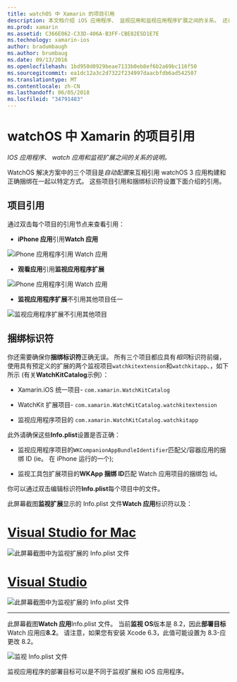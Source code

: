 ```yaml
---
title: watchOS 中 Xamarin 的项目引用
description: 本文档介绍 iOS 应用程序、 监视应用和监视应用程序扩展之间的关系。 还讨论了项目引用和捆绑标识符。
ms.prod: xamarin
ms.assetid: C366E062-C33D-406A-B3FF-CBE82E5D1E7E
ms.technology: xamarin-ios
author: bradumbaugh
ms.author: brumbaug
ms.date: 09/13/2016
ms.openlocfilehash: 1bd950d0929beae7133b0eb8ef6b2a69bc116f50
ms.sourcegitcommit: ea1dc12a3c2d7322f234997daacbfdb6ad542507
ms.translationtype: MT
ms.contentlocale: zh-CN
ms.lasthandoff: 06/05/2018
ms.locfileid: "34791483"
---
```

# <a name="watchos-project-references-in-xamarin"></a>watchOS 中 Xamarin 的项目引用

_IOS 应用程序、 watch 应用和监视扩展之间的关系的说明。_

WatchOS 解决方案中的三个项目是*自动配置*来互相引用 watchOS 3 应用构建和正确捆绑在一起以特定方式。 这些项目引用和捆绑标识符设置下面介绍的引用。

## <a name="project-references"></a>项目引用

通过双击每个项目的引用节点来查看引用：

- **iPhone 应用**引用**Watch 应用**

![](project-references-images/catalog-reference1.png "iPhone 应用程序引用 Watch 应用")

- **观看应用**引用**监视应用程序扩展**

![](project-references-images/catalog-reference2.png "iPhone 应用程序引用 Watch 应用")


 - **监视应用程序扩展**不引用其他项目任一

![](project-references-images/catalog-reference3.png "监视应用程序扩展不引用其他项目")



## <a name="bundle-identifiers"></a>捆绑标识符

你还需要确保你**捆绑标识符**正确无误。
所有三个项目都应具有*相同*标识符前缀，使用具有预定义的扩展的两个监视项目`watchkitextension`和`watchkitapp`、，如下所示 (有关**WatchKitCatalog**示例）：

 - Xamarin.iOS 统一项目- `com.xamarin.WatchKitCatalog`

 - WatchKit 扩展项目- `com.xamarin.WatchKitCatalog.watchkitextension`

 - 监视应用程序项目的 `com.xamarin.WatchKitCatalog.watchkitapp`

此外请确保这些**Info.plist**设置是否正确：

 - 监视应用程序项目的`WKCompanionAppBundleIdentifier`匹配父/容器应用的捆绑 ID (ie。 在 iPhone 运行的一个);

 - 监视工具包扩展项目的**WKApp 捆绑 ID**匹配 Watch 应用项目的捆绑包 id。

你可以通过双击编辑标识符**Info.plist**每个项目中的文件。

此屏幕截图**监视扩展**显示的 Info.plist 文件**Watch 应用**标识符以及：

# <a name="visual-studio-for-mactabvsmac"></a>[Visual Studio for Mac](#tab/vsmac)
    
![](project-references-images/infoplist-extension.png "此屏幕截图中为监视扩展的 Info.plist 文件")

# <a name="visual-studiotabvswin"></a>[Visual Studio](#tab/vswin)
    
![](project-references-images/infoplist-extension-vs.png "此屏幕截图中为监视扩展的 Info.plist 文件")

-----

此屏幕截图**Watch 应用**Info.plist 文件。
当前**监视 OS**版本是 8.2，因此**部署目标**Watch 应用应**8.2**。 请注意，如果您有安装 Xcode 6.3，此值可能设置为 8.3-应更改 8.2。

![](project-references-images/infoplist-watchapp.png "监视 Info.plist 文件")

监视应用程序的部署目标可以是不同于监视扩展和 iOS 应用程序。

